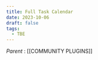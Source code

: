 ```yaml
---
title: Full Task Calendar
date: 2023-10-06
draft: false
tags:
  - TBE
---
```

*Parent* : [[COMMUNITY PLUGINS]]